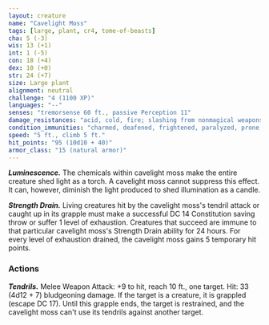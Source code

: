 ```yaml
---
layout: creature
name: "Cavelight Moss"
tags: [large, plant, cr4, tome-of-beasts]
cha: 5 (-3)
wis: 13 (+1)
int: 1 (-5)
con: 18 (+4)
dex: 10 (+0)
str: 24 (+7)
size: Large plant
alignment: neutral
challenge: "4 (1100 XP)"
languages: "--"
senses: "tremorsense 60 ft., passive Perception 11"
damage_resistances: "acid, cold, fire; slashing from nonmagical weapons"
condition_immunities: "charmed, deafened, frightened, paralyzed, prone, stunned, unconscious"
speed: "5 ft., climb 5 ft."
hit_points: "95 (10d10 + 40)"
armor_class: "15 (natural armor)"
---
```


***Luminescence.*** The chemicals within cavelight moss make the entire creature shed light as a torch. A cavelight moss cannot suppress this effect. It can, however, diminish the light produced to shed illumination as a candle.

***Strength Drain.*** Living creatures hit by the cavelight moss's tendril attack or caught up in its grapple must make a successful DC 14 Constitution saving throw or suffer 1 level of exhaustion. Creatures that succeed are immune to that particular cavelight moss's Strength Drain ability for 24 hours. For every level of exhaustion drained, the cavelight moss gains 5 temporary hit points.

### Actions

***Tendrils.*** Melee Weapon Attack: +9 to hit, reach 10 ft., one target. Hit: 33 (4d12 + 7) bludgeoning damage. If the target is a creature, it is grappled (escape DC 17). Until this grapple ends, the target is restrained, and the cavelight moss can't use its tendrils against another target.
